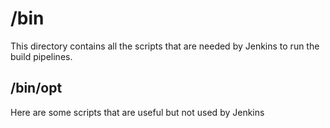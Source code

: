 # /bin

This directory contains all the scripts that are needed by Jenkins to run the build pipelines.

## /bin/opt

Here are some scripts that are useful but not used by Jenkins
